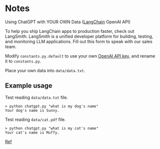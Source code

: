 # Notes

Using ChatGPT with YOUR OWN Data ([LangChain](https://github.com/langchain-ai/langchain) OpenAI API)

To help you ship LangChain apps to production faster, check out LangSmith. LangSmith is a unified developer platform for building, testing, and monitoring LLM applications. Fill out this form to speak with our sales team.




Modify `constants.py.default` to use your own [OpenAI API key](https://platform.openai.com/account/api-keys), and rename it to `constants.py`.

Place your own data into `data/data.txt`.


## Example usage
Test reading `data/data.txt` file.
```
> python chatgpt.py "what is my dog's name"
Your dog's name is Sunny.
```

Test reading `data/cat.pdf` file.
```
> python chatgpt.py "what is my cat's name"
Your cat's name is Muffy.
```

[Ref](https://www.youtube.com/watch?v=9AXP7tCI9PI&ab_channel=TechLead)